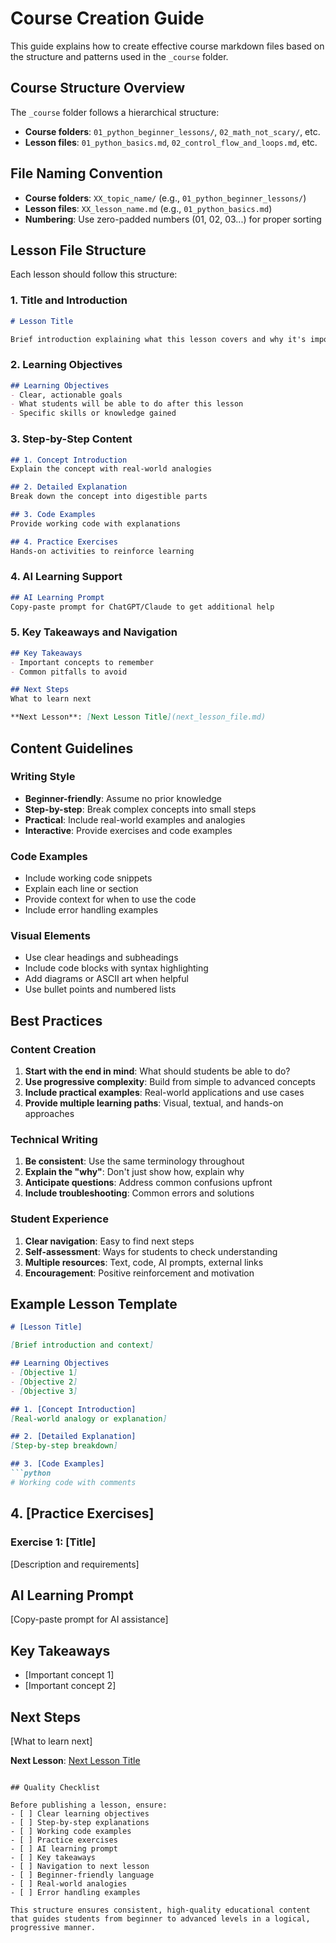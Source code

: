 # Course Creation Guide

This guide explains how to create effective course markdown files based on the structure and patterns used in the `_course` folder.

## Course Structure Overview

The `_course` folder follows a hierarchical structure:
- **Course folders**: `01_python_beginner_lessons/`, `02_math_not_scary/`, etc.
- **Lesson files**: `01_python_basics.md`, `02_control_flow_and_loops.md`, etc.

## File Naming Convention

- **Course folders**: `XX_topic_name/` (e.g., `01_python_beginner_lessons/`)
- **Lesson files**: `XX_lesson_name.md` (e.g., `01_python_basics.md`)
- **Numbering**: Use zero-padded numbers (01, 02, 03...) for proper sorting

## Lesson File Structure

Each lesson should follow this structure:

### 1. Title and Introduction
```markdown
# Lesson Title

Brief introduction explaining what this lesson covers and why it's important.
```

### 2. Learning Objectives
```markdown
## Learning Objectives
- Clear, actionable goals
- What students will be able to do after this lesson
- Specific skills or knowledge gained
```

### 3. Step-by-Step Content
```markdown
## 1. Concept Introduction
Explain the concept with real-world analogies

## 2. Detailed Explanation
Break down the concept into digestible parts

## 3. Code Examples
Provide working code with explanations

## 4. Practice Exercises
Hands-on activities to reinforce learning
```

### 4. AI Learning Support
```markdown
## AI Learning Prompt
Copy-paste prompt for ChatGPT/Claude to get additional help
```

### 5. Key Takeaways and Navigation
```markdown
## Key Takeaways
- Important concepts to remember
- Common pitfalls to avoid

## Next Steps
What to learn next

**Next Lesson**: [Next Lesson Title](next_lesson_file.md)
```

## Content Guidelines

### Writing Style
- **Beginner-friendly**: Assume no prior knowledge
- **Step-by-step**: Break complex concepts into small steps
- **Practical**: Include real-world examples and analogies
- **Interactive**: Provide exercises and code examples

### Code Examples
- Include working code snippets
- Explain each line or section
- Provide context for when to use the code
- Include error handling examples

### Visual Elements
- Use clear headings and subheadings
- Include code blocks with syntax highlighting
- Add diagrams or ASCII art when helpful
- Use bullet points and numbered lists


## Best Practices

### Content Creation
1. **Start with the end in mind**: What should students be able to do?
2. **Use progressive complexity**: Build from simple to advanced concepts
3. **Include practical examples**: Real-world applications and use cases
4. **Provide multiple learning paths**: Visual, textual, and hands-on approaches

### Technical Writing
1. **Be consistent**: Use the same terminology throughout
2. **Explain the "why"**: Don't just show how, explain why
3. **Anticipate questions**: Address common confusions upfront
4. **Include troubleshooting**: Common errors and solutions

### Student Experience
1. **Clear navigation**: Easy to find next steps
2. **Self-assessment**: Ways for students to check understanding
3. **Multiple resources**: Text, code, AI prompts, external links
4. **Encouragement**: Positive reinforcement and motivation

## Example Lesson Template

```markdown
# [Lesson Title]

[Brief introduction and context]

## Learning Objectives
- [Objective 1]
- [Objective 2]
- [Objective 3]

## 1. [Concept Introduction]
[Real-world analogy or explanation]

## 2. [Detailed Explanation]
[Step-by-step breakdown]

## 3. [Code Examples]
```python
# Working code with comments
```

## 4. [Practice Exercises]
### Exercise 1: [Title]
[Description and requirements]

## AI Learning Prompt
[Copy-paste prompt for AI assistance]

## Key Takeaways
- [Important concept 1]
- [Important concept 2]

## Next Steps
[What to learn next]

**Next Lesson**: [Next Lesson Title](next_lesson_file.md)
```

## Quality Checklist

Before publishing a lesson, ensure:
- [ ] Clear learning objectives
- [ ] Step-by-step explanations
- [ ] Working code examples
- [ ] Practice exercises
- [ ] AI learning prompt
- [ ] Key takeaways
- [ ] Navigation to next lesson
- [ ] Beginner-friendly language
- [ ] Real-world analogies
- [ ] Error handling examples

This structure ensures consistent, high-quality educational content that guides students from beginner to advanced levels in a logical, progressive manner.
